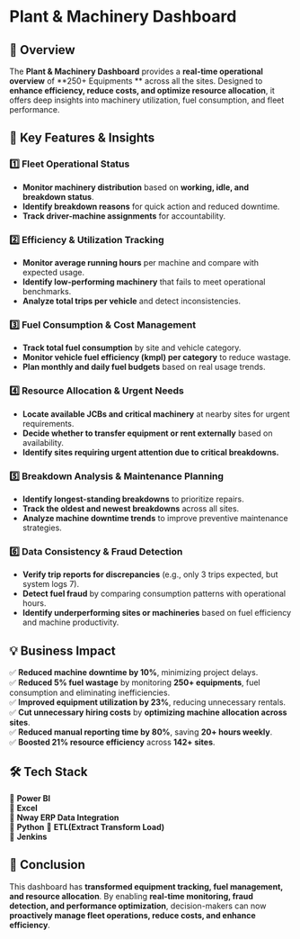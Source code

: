 # **Plant & Machinery Dashboard**

## 🚀 Overview  
The **Plant & Machinery Dashboard** provides a **real-time operational overview** of **250+ Equipments ** across all the sites. Designed to **enhance efficiency, reduce costs, and optimize resource allocation**, it offers deep insights into machinery utilization, fuel consumption, and fleet performance.

## 🎯 **Key Features & Insights**  

### 1️⃣ **Fleet Operational Status**  
- **Monitor machinery distribution** based on **working, idle, and breakdown status**.  
- **Identify breakdown reasons** for quick action and reduced downtime.  
- **Track driver-machine assignments** for accountability.  

### 2️⃣ **Efficiency & Utilization Tracking**  
- **Monitor average running hours** per machine and compare with expected usage.  
- **Identify low-performing machinery** that fails to meet operational benchmarks.  
- **Analyze total trips per vehicle** and detect inconsistencies.  

### 3️⃣ **Fuel Consumption & Cost Management**  
- **Track total fuel consumption** by site and vehicle category.  
- **Monitor vehicle fuel efficiency (kmpl) per category** to reduce wastage.  
- **Plan monthly and daily fuel budgets** based on real usage trends.  

### 4️⃣ **Resource Allocation & Urgent Needs**  
- **Locate available JCBs and critical machinery** at nearby sites for urgent requirements.  
- **Decide whether to transfer equipment or rent externally** based on availability.  
- **Identify sites requiring urgent attention due to critical breakdowns.**  

### 5️⃣ **Breakdown Analysis & Maintenance Planning**  
- **Identify longest-standing breakdowns** to prioritize repairs.  
- **Track the oldest and newest breakdowns** across all sites.  
- **Analyze machine downtime trends** to improve preventive maintenance strategies.  

### 6️⃣ **Data Consistency & Fraud Detection**  
- **Verify trip reports for discrepancies** (e.g., only 3 trips expected, but system logs 7).  
- **Detect fuel fraud** by comparing consumption patterns with operational hours.  
- **Identify underperforming sites or machineries** based on fuel efficiency and machine productivity.  

## 💡 **Business Impact**  
✅ **Reduced machine downtime by 10%**, minimizing project delays.  
✅ **Reduced 5% fuel wastage**  by monitoring **250+ equipments**, fuel consumption and eliminating inefficiencies.  
✅ **Improved equipment utilization by 23%**, reducing unnecessary rentals.  
✅ **Cut unnecessary hiring costs** by **optimizing machine allocation across sites**.  
✅ **Reduced manual reporting time by 80%**, saving **20+ hours weekly**.  
✅ **Boosted 21% resource efficiency** across **142+ sites**.  

## 🛠 **Tech Stack**  
🔹 **Power BI**  
🔹 **Excel**  
🔹 **Nway ERP Data Integration**  
🔹 **Python**
🔹 **ETL(Extract Transform Load)**  
🔹 **Jenkins**

## 📌 **Conclusion**  
This dashboard has **transformed equipment tracking, fuel management, and resource allocation**. By enabling **real-time monitoring, fraud detection, and performance optimization**, decision-makers can now **proactively manage fleet operations, reduce costs, and enhance efficiency**.
